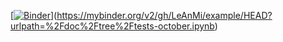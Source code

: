 [[![Binder](https://mybinder.org/badge_logo.svg)](https://mybinder.org/v2/gh/LeAnMi/example/HEAD?urlpath=%2Fdoc%2Ftree%2Ftests-october.ipyn)](https://mybinder.org/v2/gh/LeAnMi/example/HEAD?urlpath=%2Fdoc%2Ftree%2Ftests-october.ipynb)

